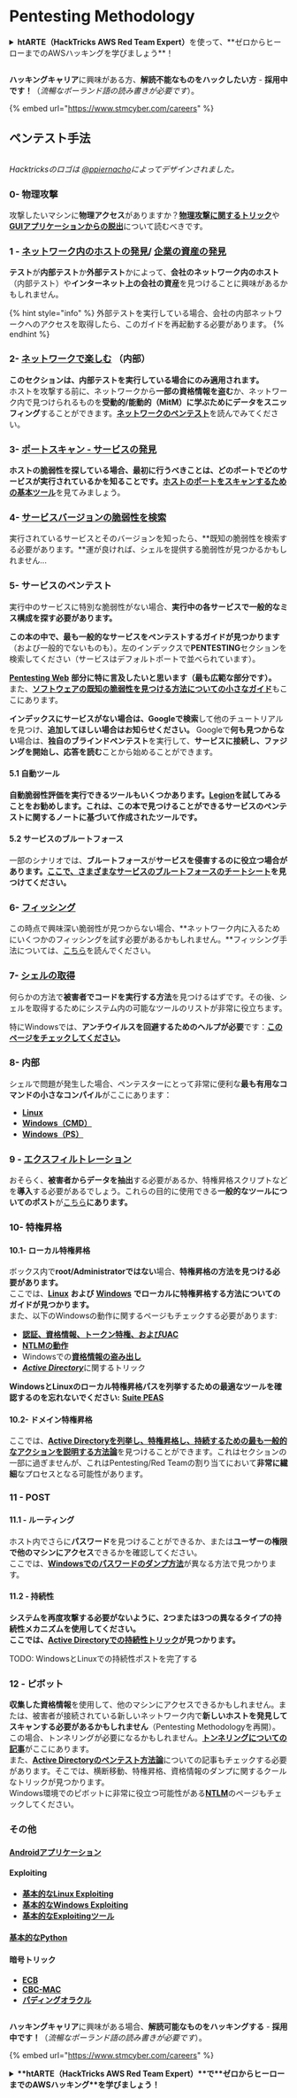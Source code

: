 # Pentesting Methodology

<details>

<summary><strong>htARTE（HackTricks AWS Red Team Expert）</strong>を使って、**ゼロからヒーローまでのAWSハッキングを学びましょう**！</summary>

HackTricksをサポートする他の方法：

* **会社をHackTricksで宣伝したい**、または**HackTricksをPDFでダウンロードしたい**場合は、[**サブスクリプションプラン**](https://github.com/sponsors/carlospolop)をチェックしてください！
* [**公式PEASS＆HackTricksグッズ**](https://peass.creator-spring.com)を入手する
* [**The PEASS Family**](https://opensea.io/collection/the-peass-family)を発見し、独占的な[**NFTs**](https://opensea.io/collection/the-peass-family)のコレクションを見つける
* \*\*💬 [Discordグループ](https://discord.gg/hRep4RUj7f)\*\*に参加するか、[Telegramグループ](https://t.me/peass)に参加するか、**Twitter** 🐦 [**@hacktricks\_live**](https://twitter.com/hacktricks\_live)をフォローする
* **ハッキングトリックを共有するために、HackTricks**の[**GitHubリポジトリ**](https://github.com/carlospolop/hacktricks)と[**HackTricks Cloud**](https://github.com/carlospolop/hacktricks-cloud)にPRを提出する

</details>

<figure><img src="https://github.com/carlospolop/hacktricks/blob/jp/.gitbook/assets/image%20(1)%20(1)%20(1)%20(1)%20(1)%20(1)%20(1)%20(1)%20(1)%20(1)%20(1)%20(1)%20(1)%20(1)%20(1)%20(1)%20(1)%20(1)%20(1)%20(1)%20(1)%20(1)%20(1).png" alt=""><figcaption></figcaption></figure>

**ハッキングキャリア**に興味がある方、**解読不能なものをハックしたい方** - **採用中です！**（_流暢なポーランド語の読み書きが必要です_）。

{% embed url="https://www.stmcyber.com/careers" %}

## ペンテスト手法

<figure><img src="../.gitbook/assets/HACKTRICKS-logo.svg" alt=""><figcaption></figcaption></figure>

_Hacktricksのロゴは_ [_@ppiernacho_](https://www.instagram.com/ppieranacho/)_によってデザインされました。_

### 0- 物理攻撃

攻撃したいマシンに**物理アクセス**がありますか？[**物理攻撃に関するトリック**](../hardware-physical-access/physical-attacks.md)や[**GUIアプリケーションからの脱出**](../hardware-physical-access/escaping-from-gui-applications.md)について読むべきです。

### 1 - [ネットワーク内のホストの発見](pentesting-network/#discovering-hosts)/ [企業の資産の発見](external-recon-methodology/)

**テスト**が**内部テスト**か**外部テスト**かによって、**会社のネットワーク内のホスト**（内部テスト）や**インターネット上の会社の資産**を見つけることに興味があるかもしれません。

{% hint style="info" %}
外部テストを実行している場合、会社の内部ネットワークへのアクセスを取得したら、このガイドを再起動する必要があります。
{% endhint %}

### **2-** [**ネットワークで楽しむ**](pentesting-network/) **（内部）**

**このセクションは、内部テストを実行している場合にのみ適用されます。**\
ホストを攻撃する前に、ネットワークから**一部の資格情報を盗む**か、ネットワーク内で見つけられるものを**受動的/能動的（MitM）に学ぶためにデータをスニッフィング**することができます。[**ネットワークのペンテスト**](pentesting-network/#sniffing)を読んでみてください。

### 3- [ポートスキャン - サービスの発見](pentesting-network/#scanning-hosts)

**ホストの脆弱性を探している場合、最初に行うべきことは、どのポートでどのサービスが実行されているかを知ることです。**[**ホストのポートをスキャンするための基本ツール**](pentesting-network/#scanning-hosts)を見てみましょう。

### **4-** [サービスバージョンの脆弱性を検索](search-exploits.md)

実行されているサービスとそのバージョンを知ったら、\*\*既知の脆弱性を検索する必要があります。\*\*運が良ければ、シェルを提供する脆弱性が見つかるかもしれません...

### **5-** サービスのペンテスト

実行中のサービスに特別な脆弱性がない場合、**実行中の各サービスで一般的なミス構成を探す必要があります。**

**この本の中で、最も一般的なサービスをペンテストするガイドが見つかります**（および一般的でないものも）。左のインデックスで**PENTESTING**セクションを検索してください（サービスはデフォルトポートで並べられています）。

[**Pentesting Web**](../network-services-pentesting/pentesting-web/) **部分に特に言及したいと思います（最も広範な部分です）。**\
また、[**ソフトウェアの既知の脆弱性を見つける方法についての小さなガイド**](search-exploits.md)もここにあります。

**インデックスにサービスがない場合は、Googleで検索**して他のチュートリアルを見つけ、**追加してほしい場合はお知らせください。** Googleで**何も見つからない**場合は、**独自のブラインドペンテスト**を実行して、**サービスに接続し、ファジングを開始し、応答を読む**ことから始めることができます。

#### 5.1 自動ツール

**自動脆弱性評価を実行できるツールもいくつかあります。**[**Legion**](https://github.com/carlospolop/legion)**を試してみることをお勧めします。これは、この本で見つけることができるサービスのペンテストに関するノートに基づいて作成されたツールです。**

#### **5.2 サービスのブルートフォース**

一部のシナリオでは、**ブルートフォース**が**サービスを侵害するのに役立つ場合があります。**[**ここで、さまざまなサービスのブルートフォースのチートシート**](brute-force.md)**を見つけてください。**

### 6- [フィッシング](phishing-methodology/)

この時点で興味深い脆弱性が見つからない場合、\*\*ネットワーク内に入るためにいくつかのフィッシングを試す必要があるかもしれません。\*\*フィッシング手法については、[こちら](phishing-methodology/)を読んでください。

### **7-** [**シェルの取得**](shells/)

何らかの方法で**被害者でコードを実行する方法**を見つけるはずです。その後、シェルを取得するためにシステム内の可能なツールのリストが非常に役立ちます。

特にWindowsでは、**アンチウイルスを回避するためのヘルプが必要**です：[**このページをチェックしてください**](../windows-hardening/av-bypass.md)**。**

### 8- 内部

シェルで問題が発生した場合、ペンテスターにとって非常に便利な**最も有用なコマンドの小さなコンパイル**がここにあります：

* [**Linux**](../linux-hardening/useful-linux-commands.md)
* [**Windows（CMD）**](../windows-hardening/basic-cmd-for-pentesters.md)
* [**Windows（PS）**](../windows-hardening/basic-powershell-for-pentesters/)

### **9 -** [**エクスフィルトレーション**](exfiltration.md)

おそらく、**被害者からデータを抽出**する必要があるか、特権昇格スクリプトなどを**導入**する必要があるでしょう。これらの目的に使用できる**一般的なツールについてのポスト**が[こちら](exfiltration.md)**にあります。**

### **10- 特権昇格**

#### **10.1- ローカル特権昇格**

ボックス内で**root/Administratorではない**場合、**特権昇格の方法を見つける必要があります。**\
ここでは、[**Linux**](../linux-hardening/privilege-escalation/) **および** [**Windows**](../windows-hardening/windows-local-privilege-escalation/) **でローカルに特権昇格する方法についてのガイドが見つかります。**\
また、以下のWindowsの動作に関するページもチェックする必要があります:

* [**認証、資格情報、トークン特権、およびUAC**](../windows-hardening/authentication-credentials-uac-and-efs/)
* [**NTLMの動作**](../windows-hardening/ntlm/)
* Windowsでの[**資格情報の盗み出し**](https://github.com/carlospolop/hacktricks/blob/jp/generic-methodologies-and-resources/broken-reference/README.md)
* [_**Active Directory**_](../windows-hardening/active-directory-methodology/)に関するトリック

**WindowsとLinuxのローカル特権昇格パスを列挙するための最適なツールを確認するのを忘れないでください:** [**Suite PEAS**](https://github.com/carlospolop/privilege-escalation-awesome-scripts-suite)

#### **10.2- ドメイン特権昇格**

ここでは、[**Active Directoryを列挙し、特権昇格し、持続するための最も一般的なアクションを説明する方法論**](../windows-hardening/active-directory-methodology/)を見つけることができます。これはセクションの一部に過ぎませんが、これはPentesting/Red Teamの割り当てにおいて**非常に繊細**なプロセスとなる可能性があります。

### 11 - POST

#### **11**.1 - ルーティング

ホスト内でさらに**パスワード**を見つけることができるか、または**ユーザーの権限で他のマシンにアクセス**できるかを確認してください。\
ここでは、[**Windowsでのパスワードのダンプ方法**](https://github.com/carlospolop/hacktricks/blob/jp/generic-methodologies-and-resources/broken-reference/README.md)が異なる方法で見つかります。

#### 11.2 - 持続性

**システムを再度攻撃する必要がないように、2つまたは3つの異なるタイプの持続性メカニズムを使用してください。**\
**ここでは、**[**Active Directoryでの持続性トリック**](../windows-hardening/active-directory-methodology/#persistence)**が見つかります。**

TODO: WindowsとLinuxでの持続性ポストを完了する

### 12 - ピボット

**収集した資格情報**を使用して、他のマシンにアクセスできるかもしれません。または、被害者が接続されている新しいネットワーク内で**新しいホストを発見してスキャンする必要があるかもしれません**（Pentesting Methodologyを再開）。\
この場合、トンネリングが必要になるかもしれません。[**トンネリングについての記事**](tunneling-and-port-forwarding.md)がここにあります。\
また、[**Active Directoryのペンテスト方法論**](../windows-hardening/active-directory-methodology/)についての記事もチェックする必要があります。そこでは、横断移動、特権昇格、資格情報のダンプに関するクールなトリックが見つかります。\
Windows環境でのピボットに非常に役立つ可能性がある[**NTLM**](../windows-hardening/ntlm/)のページもチェックしてください。

### その他

#### [Androidアプリケーション](../mobile-pentesting/android-app-pentesting/)

#### **Exploiting**

* [**基本的なLinux Exploiting**](../reversing-and-exploiting/linux-exploiting-basic-esp/)
* [**基本的なWindows Exploiting**](../reversing-and-exploiting/windows-exploiting-basic-guide-oscp-lvl.md)
* [**基本的なExploitingツール**](../reversing-and-exploiting/tools/)

#### [**基本的なPython**](python/)

#### **暗号トリック**

* [**ECB**](../crypto-and-stego/electronic-code-book-ecb.md)
* [**CBC-MAC**](../crypto-and-stego/cipher-block-chaining-cbc-mac-priv.md)
* [**パディングオラクル**](../crypto-and-stego/padding-oracle-priv.md)

<figure><img src="../.gitbook/assets/image (1) (1) (1) (1) (1) (1) (1) (1) (1) (1) (1) (1) (1) (1) (1) (1) (1) (1) (1) (1) (1) (1).png" alt=""><figcaption></figcaption></figure>

**ハッキングキャリア**に興味がある場合、**解読可能なものをハッキングする** - **採用中です！**（_流暢なポーランド語の読み書きが必要です_）。

{% embed url="https://www.stmcyber.com/careers" %}

<details>

<summary><strong>**htARTE（HackTricks AWS Red Team Expert）**で**ゼロからヒーローまでのAWSハッキング**を学びましょう！</strong></summary>

HackTricksをサポートする他の方法:

* **HackTricksで企業を宣伝したい**場合や**HackTricksをPDFでダウンロード**したい場合は、[**SUBSCRIPTION PLANS**](https://github.com/sponsors/carlospolop)をチェックしてください！
* [**公式PEASS＆HackTricksグッズ**](https://peass.creator-spring.com)を入手してください
* [**The PEASS Family**](https://opensea.io/collection/the-peass-family)を発見し、独占的な[NFTs](https://opensea.io/collection/the-peass-family)のコレクションを見つけてください
* 💬 [**Discordグループ**](https://discord.gg/hRep4RUj7f)または[**telegramグループ**](https://t.me/peass)に**参加**するか、**Twitter** 🐦 [**@hacktricks\_live**](https://twitter.com/hacktricks\_live)**をフォロー**してください。
* **HackTricks**と[**HackTricks Cloud**](https://github.com/carlospolop/hacktricks)のGitHubリポジトリにPRを提出して、**あなたのハッキングトリックを共有**してください。

</details>
